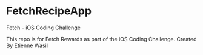 # FetchRecipeApp
Fetch - iOS Coding Challenge 

This repo is for Fetch Rewards as part of the iOS Coding Challenge. Created By Etienne Wasil
